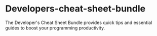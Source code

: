 # Developers-cheat-sheet-bundle
The Developer's Cheat Sheet Bundle provides quick tips and essential guides to boost your programming productivity.
